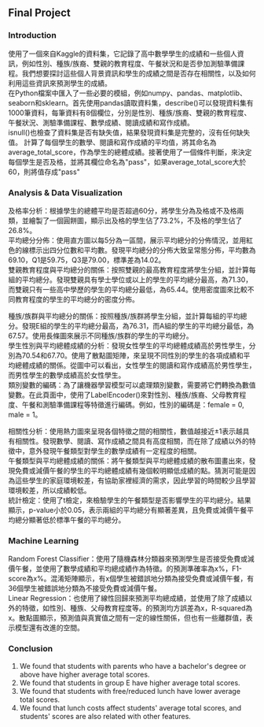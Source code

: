 ## Final Project
### Introduction
使用了一個來自Kaggle的資料集，它記錄了高中數學學生的成績和一些個人資訊，例如性別、種族/族裔、雙親的教育程度、午餐狀況和是否參加測驗準備課程。我們想要探討這些個人背景資訊和學生的成績之間是否存在相關性，以及如何利用這些資訊來預測學生的成績。<br>
在Python檔案中匯入了一些必要的模組，例如numpy、pandas、matplotlib、seaborn和sklearn。首先使用pandas讀取資料集，describe()可以發現資料集有1000筆資料，每筆資料有8個欄位，分別是性別、種族/族裔、雙親的教育程度、午餐狀況、測驗準備課程、數學成績、閱讀成績和寫作成績。<br>
isnull()也檢查了資料集是否有缺失值，結果發現資料集是完整的，沒有任何缺失值。
計算了每個學生的數學、閱讀和寫作成績的平均值，將其命名為average_total_score，作為學生的總體成績。接著使用了一個條件判斷，來決定每個學生是否及格，並將其欄位命名為"pass"，如果average_total_score大於60，則將值存成"pass"<br>

### Analysis & Data Visualization
及格率分析：根據學生的總體平均是否超過60分，將學生分為及格或不及格兩類，並繪製了一個圓餅圖，顯示出及格的學生佔了73.2%，不及格的學生佔了26.8%。<br>
平均總分分佈：使用直方圖以每5分為一區間，展示平均總分的分佈情況，並用紅色的線標示出四分位數和平均數。發現平均總分的分佈大致呈常態分佈，平均數為69.10，Q1是59.75，Q3是79.00，標準差為14.02。<br>
雙親教育程度與平均總分的關係：按照雙親的最高教育程度將學生分組，並計算每組的平均總分。發現雙親具有學士學位或以上的學生的平均總分最高，為71.30，而雙親只有一些高中學歷的學生的平均總分最低，為65.44。使用密度圖來比較不同教育程度的學生的平均總分的密度分佈。<br>

種族/族群與平均總分的關係：按照種族/族群將學生分組，並計算每組的平均總分。發現E組的學生的平均總分最高，為76.31，而A組的學生的平均總分最低，為67.57。使用長條圖來展示不同種族/族群的學生的平均總分。<br>
學生性別與平均總體成績的分析：發現女性學生的平均總體成績高於男性學生，分別為70.54和67.70。使用了散點圖矩陣，來呈現不同性別的學生的各項成績和平均總體成績的關係。從圖中可以看出，女性學生的閱讀和寫作成績高於男性學生，而男性學生的數學成績高於女性學生。<br>
類別變數的編碼：為了讓機器學習模型可以處理類別變數，需要將它們轉換為數值變數。在此頁面中，使用了LabelEncoder()來對性別、種族/族裔、父母教育程度、午餐和測驗準備課程等特徵進行編碼。例如，性別的編碼是：female = 0, male = 1。<br>

相關性分析：使用熱力圖來呈現各個特徵之間的相關性，數值越接近±1表示越具有相關性。發現數學、閱讀、寫作成績之間具有高度相關，而在除了成績以外的特徵中，意外發現午餐類型對學生的數學成績有一定程度的相關。<br>
午餐類型與平均總體成績的關係：將午餐類型與平均總體成績的散布圖畫出來，發現免費或減價午餐的學生的平均總體成績有幾個較明顯低成績的點。猜測可能是因為這些學生的家庭環境較差，有協助家裡經濟的需求，因此學習的時間較少且學習環境較差，所以成績較低。<br>
統計檢定：使用了t檢定，來檢驗學生的午餐類型是否影響學生的平均總分。結果顯示，p-value小於0.05，表示兩組的平均總分有顯著差異，且免費或減價午餐平均總分顯著低於標準午餐的平均總分。<br>

### Machine Learning
Random Forest Classifier：使用了隨機森林分類器來預測學生是否接受免費或減價午餐，並使用了數學成績和平均總成績作為特徵。的預測準確率為x%，F1-score為x%。混淆矩陣顯示，有x個學生被錯誤地分類為接受免費或減價午餐，有36個學生被錯誤地分類為不接受免費或減價午餐。<br>
Linear Regression：也使用了線性回歸來預測平均總成績，並使用了除了成績以外的特徵，如性別、種族、父母教育程度等。的預測均方誤差為x，R-squared為x。散點圖顯示，預測值與真實值之間有一定的線性關係，但也有一些離群值，表示模型還有改進的空間。<br>

### Conclusion
1. We found that students with parents who have a bachelor's degree or above have higher average total scores.
2. We found that students in group E have higher average total scores.
3. We found that students with free/reduced lunch have lower average total scores.
4. We found that lunch costs affect students' average total scores, and students' scores are also related with other features.